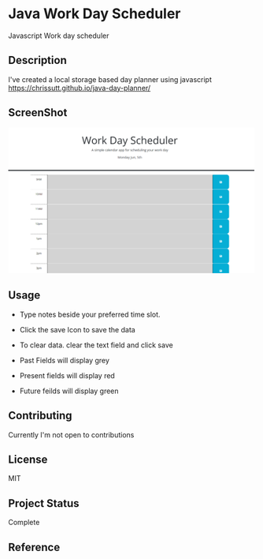 # Java Work Day Scheduler

Javascript Work day scheduler

## Description

I've created a local storage based day planner using javascript
https://chrissutt.github.io/java-day-planner/


## ScreenShot
<img
  src="assets\images\javaplanner.png"
  alt="Java Qiz"
  style="display: left; margin: 0 auto; max-width: 500px">

## Usage

* Type notes beside your preferred time slot.

* Click the save Icon to save the data

* To clear data. clear the text field and click save

* Past Fields will display grey

* Present fields will display red

* Future feilds will display green


## Contributing

Currently I'm not open to contributions

## License
MIT

## Project Status

Complete


## Reference
